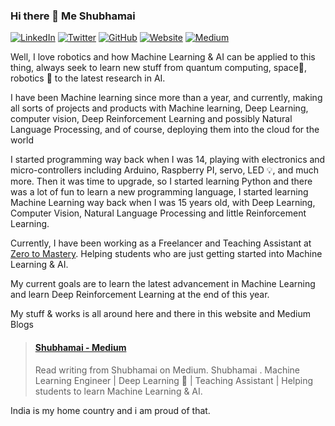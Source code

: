 ### Hi there 👋 Me Shubhamai

[![LinkedIn](https://img.shields.io/badge/LinkedIn-Shubhamai-blue?style=flat-square&logo=linkedin)](https://www.linkedin.com/in/shubhamai/)
[![Twitter](https://img.shields.io/twitter/follow/Shubhamai?style=flat-square&logo=twitter)](https://twitter.com/Shubhamai)
[![GitHub](https://img.shields.io/badge/GitHub-Shubhamai-lightgrey?style=flat-square&logo=github)](https://github.com/Shubhamai)
[![Website](https://img.shields.io/badge/Website-Shubhamai.github.io-red?style=flat-square)](https://shubhamai.github.io/home/)
[![Medium](https://img.shields.io/badge/Medium-Shubhamai-green?style=flat-square&logo=medium)](https://medium.com/@Shubhamai)


Well, I love robotics and how Machine Learning & AI can be applied to this thing, always seek to learn new stuff from quantum computing, space🌌, robotics 🤖 to the latest research in AI.   


I have been Machine learning since more than a year, and currently, making all sorts of projects and products with Machine learning, Deep Learning, computer vision, Deep Reinforcement Learning and possibly Natural Language Processing, and of course, deploying them into the cloud for the world

I started programming way back when I was 14, playing with electronics and micro-controllers including Arduino, Raspberry PI, servo, LED 💡, and much more. Then it was time to upgrade, so I started learning Python and there was a lot of fun to learn a new programming language, I started learning Machine Learning way back when I was 15 years old, with Deep Learning, Computer Vision, Natural Language Processing and little Reinforcement Learning.

Currently, I have been working as a Freelancer and Teaching Assistant at [Zero to Mastery](http://zerotomastery.io/).  Helping students who are just getting started into Machine Learning & AI.

My current goals are to learn the latest advancement in Machine Learning and learn Deep Reinforcement Learning at the end of this year.


My stuff & works is all around here and there in this website and Medium Blogs
<blockquote class="embedly-card"><h4><a href="https://medium.com/@Shubhamai">Shubhamai - Medium</a></h4><p>Read writing from Shubhamai on Medium. Shubhamai . Machine Learning Engineer | Deep Learning 🤖 | Teaching Assistant | Helping students to learn Machine Learning & AI.</p></blockquote>





India is my home country and i am proud of that.

